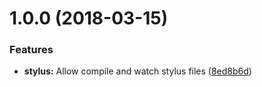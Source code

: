 <a name="1.0.0"></a>
# 1.0.0 (2018-03-15)


### Features

* **stylus:** Allow compile and watch stylus files ([8ed8b6d](https://github.com/Alexgalinier/stylus-exta/commit/8ed8b6d))
